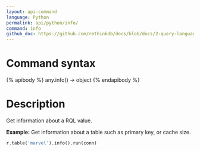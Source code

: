 ```yaml
---
layout: api-command 
language: Python
permalink: api/python/info/
command: info 
github_doc: https://github.com/rethinkdb/docs/blob/docs/2-query-language/api/python/control-structures/info.md
---
```


# Command syntax #

{% apibody %}
any.info() &rarr; object
{% endapibody %}

# Description #

Get information about a RQL value.

__Example:__ Get information about a table such as primary key, or cache size.

```py
r.table('marvel').info().run(conn)
```



